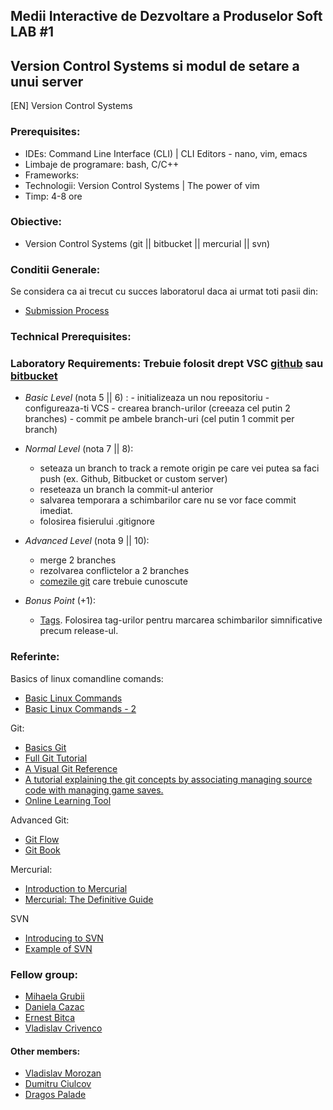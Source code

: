 ## Medii Interactive de Dezvoltare a Produselor Soft LAB #1

## Version Control Systems si modul de setare a unui server
[EN] Version Control Systems

### Prerequisites:
  - IDEs: Command Line Interface (CLI) | CLI Editors - nano, vim, emacs
  - Limbaje de programare: bash, C/C++
  - Frameworks:
  - Technologii: Version Control Systems | The power of vim 
  - Timp: 4-8 ore

### Obiective:
  - Version Control Systems (git || bitbucket || mercurial || svn)

### Conditii Generale:
  Se considera ca ai trecut cu succes laboratorul daca ai urmat toti pasii din:
  - [Submission Process](https://github.com/BestMujik/MIDPS-labs/blob/master/Submission%20Process.md)
  
### Technical Prerequisites:

### Laboratory Requirements: Trebuie folosit drept VSC [github](https://github.com/) sau [bitbucket](https://bitbucket.org/)

  -  _Basic Level_ (nota 5 || 6) :
    - initializeaza un nou repositoriu
    - configureaza-ti VCS
    - crearea branch-urilor (creeaza cel putin 2 branches)
    - commit pe ambele branch-uri (cel putin 1 commit per branch)
  - _Normal Level_ (nota 7 || 8):
    - seteaza un branch to track a remote origin pe care vei putea sa faci push (ex. Github, Bitbucket or custom server)
    - reseteaza un branch la commit-ul anterior
    - salvarea temporara a schimbarilor care nu se vor face commit imediat.
    - folosirea fisierului .gitignore
  - _Advanced Level_ (nota 9 || 10):
    - merge 2 branches
    - rezolvarea conflictelor a 2 branches
    - [comezile git](https://www.siteground.com/tutorials/git/commands.htm) care trebuie cunoscute 
    
  - _Bonus Point_ (+1):
    - [Tags](https://git-scm.com/book/en/v2/Git-Basics-Tagging). Folosirea tag-urilor pentru marcarea schimbarilor simnificative precum release-ul.
    
    
### Referinte:

Basics of linux comandline comands:
  - [Basic Linux Commands](http://www.debianhelp.co.uk/commands.htm)
  - [Basic Linux Commands - 2](http://www.comptechdoc.org/os/linux/usersguide/linux_ugbasics.html)

Git:
  - [Basics Git](http://www.manniwood.com/starting_a_project_with_git.html)
  - [Full Git Tutorial](http://www.vogella.com/articles/Git/article.html)
  - [A Visual Git Reference](http://marklodato.github.com/visual-git-guide/index-en.html)
  - [A tutorial explaining the git concepts by associating managing source code with managing game saves.](http://www-cs-students.stanford.edu/~blynn/gitmagic/)
  - [Online Learning Tool](http://pcottle.github.com/learnGitBranching/)

Advanced Git:
  - [Git Flow](http://nvie.com/posts/a-successful-git-branching-model/)
  - [Git Book](http://git-scm.com/book)

Mercurial:
  - [Introduction to Mercurial](http://hginit.com/)
  - [Mercurial: The Definitive Guide](http://hgbook.red-bean.com/)

SVN
  - [Introducing to SVN](http://svnbook.red-bean.com/)
  - [Example of SVN](https://tortoisesvn.net/)
      
### Fellow group:
  - [Mihaela Grubii]( https://github.com/MihaelaGrubii/MIDPS/blob/master/Lab%231/Lab1.pdf )
  - [Daniela Cazac]( https://github.com/daniela-cazac/MIDPS/blob/master/Lab1/Lab_1.pdf )
  - [Ernest Bitca]( https://github.com/Ernest96/MIDPS/blob/master/LAB1/TeX_SRC/base.pdf )
  - [Vladislav Crivenco]( https://github.com/VladislavCrivenco/MIDPS/blob/master/Latex/lab1/doc1.pdf )
#### Other members:
  - [Vladislav Morozan]( https://github.com/VladislavMorozan/MIDPS/blob/master/Lab2/Lab2.pdf )
  - [Dumitru Ciulcov]( https://github.com/dmitrii724/MIDPS/blob/master/MIDPS%20lab%202/Lab%202%20LaTeX/Lab%202.pdf )
  - [Dragos Palade]( https://github.com/dragosh1011/MIDPS-laboratories/blob/master/MIDPS/Documentations/LAB_1/Lab_template.pdf )